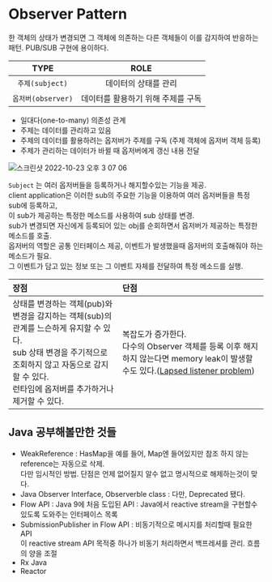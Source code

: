 # Observer Pattern

한 객체의 상태가 변경되면 그 객체에 의존하는 다른 객체들이 이를 감지하여 반응하는 패턴.
PUB/SUB 구현에 용이하다.

|        TYPE        |                ROLE                |
| :----------------: | :--------------------------------: |
|  `주제(subject)`   |        데이터의 상태를 관리        |
| `옵저버(observer)` | 데이터를 활용하기 위해 주제를 구독 |

- 일대다(one-to-many) 의존성 관계<br>
- 주제는 데이터를 관리하고 있음<br>
- 주제의 데이터를 활용하려는 옵저버가 주제를 구독 (주제 객체에 옵저버 객체 등록)<br>
- 주제가 관리하는 데이터가 바뀔 때 옵저버에게 갱신 내용 전달

![스크린샷 2022-10-23 오후 3 07 06](https://user-images.githubusercontent.com/37957608/197376837-74b1312d-bd3d-43f4-8eb1-fbe3364f66c3.png)

`Subject` 는 여러 옵저버들을 등록하거나 해지할수있는 기능을 제공.  
client application은 이러한 sub의 주요한 기능을 이용하여 여러 옵저버들을 특정 sub에 등록하고,  
이 sub가 제공하는 특정한 메소드를 사용하여 sub 상태를 변경.  
sub가 변경되면 자신에게 등록되어 있는 obj를 순회하면서 옵저버가 제공하는 특정한 메소드를 호출.  
옵저버의 역할은 공통 인터페이스 제공, 이벤트가 발생했을때 옵저버의 호출해줘야 하는 메소드가 필요.  
그 이벤트가 담고 있는 정보 또는 그 이벤트 자체를 전달하여 특정 메소드를 실행.

| 장점                                                                                                                                                                                                         | 단점                                                                                                                                                                                       |
| :----------------------------------------------------------------------------------------------------------------------------------------------------------------------------------------------------------- | :----------------------------------------------------------------------------------------------------------------------------------------------------------------------------------------- |
| 상태를 변경하는 객체(pub)와 변경을 감지하는 객체(sub)의 관계를 느슨하게 유지할 수 있다.<br>sub 상태 변경을 주기적으로 조회하지 않고 자동으로 감지할 수 있다.<br>런타임에 옵저버를 추가하거나 제거할 수 있다. | 복잡도가 증가한다.<br>다수의 Observer 객체를 등록 이후 해지하지 않는다면 memory leak이 발생할 수도 있다.([Lapsed listener problem](https://en.wikipedia.org/wiki/Lapsed_listener_problem)) |

## Java 공부해볼만한 것들

- WeakReference : HasMap을 예를 들어, Map엔 들어있지만 참조 하지 않는 reference는 자동으로 삭제.  
  다만 임시적인 방법. 단점은 언제 없어질지 알수 없고 명시적으로 해제하는것이 맞다.
- Java Observer Interface, Observerble class : 다만, Deprecated 됐다.
- Flow API : Java 9에 처음 도입된 API : Java에서 reactive stream을 구현할수 있도록 도와주는 인터페이스 목록
- SubmissionPublisher in Flow API : 비동기적으로 메시지를 처리할때 필요한 API  
  이 reactive stream API 목적중 하나가 비동기 처리하면서 백프레셔를 관리. 흐름의 양을 조절
- Rx Java
- Reactor
